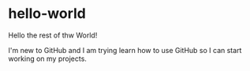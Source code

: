 # hello-world
Hello the rest of thw World!

I'm new to GitHub and I am trying learn how to use GitHub so I can start working on my projects. 
